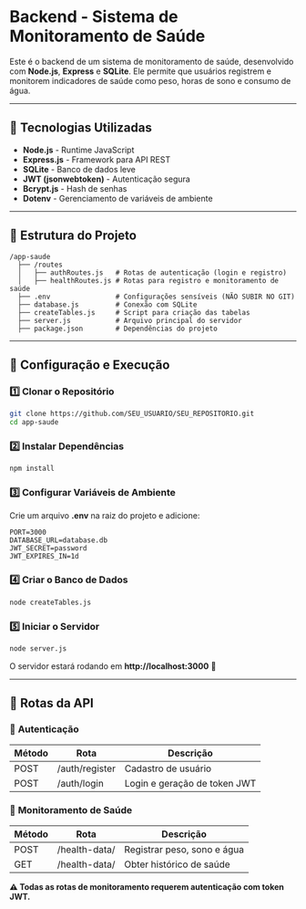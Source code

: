# Backend - Sistema de Monitoramento de Saúde

Este é o backend de um sistema de monitoramento de saúde, desenvolvido com **Node.js**, **Express** e **SQLite**. Ele permite que usuários registrem e monitorem indicadores de saúde como peso, horas de sono e consumo de água.

---

## 🚀 Tecnologias Utilizadas
- **Node.js** - Runtime JavaScript
- **Express.js** - Framework para API REST
- **SQLite** - Banco de dados leve
- **JWT (jsonwebtoken)** - Autenticação segura
- **Bcrypt.js** - Hash de senhas
- **Dotenv** - Gerenciamento de variáveis de ambiente

---

## 📂 Estrutura do Projeto
```
/app-saude
  ├── /routes
  │   ├── authRoutes.js   # Rotas de autenticação (login e registro)
  │   ├── healthRoutes.js # Rotas para registro e monitoramento de saúde
  ├── .env                # Configurações sensíveis (NÃO SUBIR NO GIT)
  ├── database.js         # Conexão com SQLite
  ├── createTables.js     # Script para criação das tabelas
  ├── server.js           # Arquivo principal do servidor
  ├── package.json        # Dependências do projeto
```

---

## 🔧 Configuração e Execução

### 1️⃣ **Clonar o Repositório**
```sh
git clone https://github.com/SEU_USUARIO/SEU_REPOSITORIO.git
cd app-saude
```

### 2️⃣ **Instalar Dependências**
```sh
npm install
```

### 3️⃣ **Configurar Variáveis de Ambiente**
Crie um arquivo **.env** na raiz do projeto e adicione:
```env
PORT=3000
DATABASE_URL=database.db
JWT_SECRET=password
JWT_EXPIRES_IN=1d
```

### 4️⃣ **Criar o Banco de Dados**
```sh
node createTables.js
```

### 5️⃣ **Iniciar o Servidor**
```sh
node server.js
```
O servidor estará rodando em **http://localhost:3000** 🚀

---

## 📌 Rotas da API

### 🔹 **Autenticação**
| Método | Rota             | Descrição         |
|--------|----------------|------------------|
| POST   | /auth/register | Cadastro de usuário |
| POST   | /auth/login    | Login e geração de token JWT |

### 🔹 **Monitoramento de Saúde**
| Método | Rota            | Descrição                  |
|--------|----------------|----------------------------|
| POST   | /health-data/  | Registrar peso, sono e água |
| GET    | /health-data/  | Obter histórico de saúde   |

**⚠️ Todas as rotas de monitoramento requerem autenticação com token JWT.**
